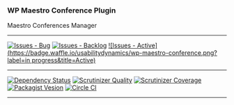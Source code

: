 ### WP Maestro Conference Plugin

Maestro Conferences Manager

***
[![Issues - Bug](https://badge.waffle.io/usabilitydynamics/wp-maestro-conference.png?label=bug&title=Bugs)](http://waffle.io/usabilitydynamics/wp-maestro-conference)
[![Issues - Backlog](https://badge.waffle.io/usabilitydynamics/wp-maestro-conference.png?label=backlog&title=Backlog)](http://waffle.io/usabilitydynamics/wp-maestro-conference/)
[![Issues - Active](https://badge.waffle.io/usabilitydynamics/wp-maestro-conference.png?label=in progress&title=Active)](http://waffle.io/usabilitydynamics/wp-maestro-conference/)
***
[![Dependency Status](https://gemnasium.com/usabilitydynamics/wp-maestro-conference.svg)](https://gemnasium.com/usabilitydynamics/wp-maestro-conference)
[![Scrutinizer Quality](http://img.shields.io/scrutinizer/g/usabilitydynamics/wp-maestro-conference.svg)](https://scrutinizer-ci.com/g/usabilitydynamics/wp-maestro-conference)
[![Scrutinizer Coverage](http://img.shields.io/scrutinizer/coverage/g/usabilitydynamics/wp-maestro-conference.svg)](https://scrutinizer-ci.com/g/usabilitydynamics/wp-maestro-conference)
[![Packagist Vesion](http://img.shields.io/packagist/v/usabilitydynamics/wp-maestro-conference.svg)](https://packagist.org/packages/usabilitydynamics/wp-maestro-conference)
[![Circle CI](https://circleci.com/gh/UsabilityDynamics/wp-maestro-conference.svg?style=svg&circle-token=f510c7a60c36c20496b5959ce5889f8fbab3d25a)](https://circleci.com/gh/UsabilityDynamics/wp-maestro-conference)
***
